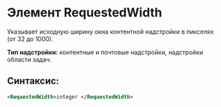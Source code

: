 
# Элемент RequestedWidth
Указывает исходную ширину окна контентной надстройки в пикселях (от 32 до 1000).

 **Тип надстройки:** контентные и почтовые надстройки, надстройки области задач.


## Синтаксис:


```XML
<RequestedWidth>integer </RequestedWidth>
```

